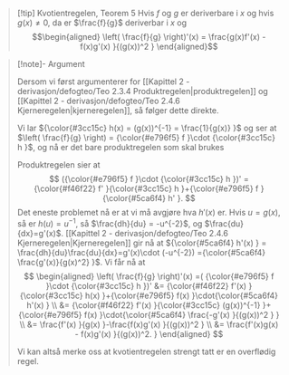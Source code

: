 > [!tip] Kvotientregelen, Teorem 5
> Hvis $f$ og $g$ er deriverbare i $x$ og hvis $g(x) \neq 0$, da er $\frac{f}{g}$ deriverbar i $x$ og
> $$\begin{aligned} \left( \frac{f}{g} \right)'(x) = \frac{g(x)f'(x) - f(x)g'(x) }{(g(x))^2 }   \end{aligned}$$ 	 


> [!note]- Argument 
> 
> Dersom vi først argumenterer for [[Kapittel 2 - derivasjon/defogteo/Teo 2.3.4 Produktregelen|produktregelen]] og [[Kapittel 2 - derivasjon/defogteo/Teo 2.4.6 Kjerneregelen|kjerneregelen]], så følger dette direkte.
> 
> Vi lar ${\color{#3cc15c} h(x) = (g(x))^{-1} = \frac{1}{g(x)} }$ og ser at $\left( \frac{f}{g} \right) = {\color{#e796f5} f }\cdot {\color{#3cc15c} h }$, og nå er det bare produktregelen som skal brukes
> 
>  Produktregelen sier at 
> $$
> ({\color{#e796f5} f }\cdot {\color{#3cc15c} h })' = {\color{#f46f22} f' }{\color{#3cc15c} h }+{\color{#e796f5} f }{\color{#5ca6f4} h' }.
> $$
> Det eneste problemet nå er at vi må avgjøre hva $h'(x)$ er. Hvis $u= g(x)$, så er $h(u) = u^{-1}$, så $\frac{dh}{du} = -u^{-2}$, og $\frac{du}{dx}=g'(x)$. [[Kapittel 2 - derivasjon/defogteo/Teo 2.4.6 Kjerneregelen|Kjerneregelen]] gir nå at ${\color{#5ca6f4} h'(x) } = \frac{dh}{du}\frac{du}{dx}=g'(x)\cdot (-u^{-2}) ={\color{#5ca6f4} \frac{g'(x)}{g(x)^2} }$. 
> Vi får nå at 
> $$
> \begin{aligned} \left( \frac{f}{g} \right)'(x) =( {\color{#e796f5} f }\cdot {\color{#3cc15c} h })'  &= {\color{#f46f22} f'(x) }{\color{#3cc15c} h(x) }+{\color{#e796f5} f(x) }\cdot{\color{#5ca6f4}  h'(x) }   \\ &= {\color{#f46f22} f'(x) }{\color{#3cc15c} (g(x))^{-1} }+{\color{#e796f5} f(x) }\cdot{\color{#5ca6f4}  \frac{-g'(x) }{(g(x))^2 } } \\ &= \frac{f'(x) }{g(x) }-\frac{f(x)g'(x) }{(g(x))^2 } \\ &= \frac{f'(x)g(x) - f(x)g'(x) }{(g(x))^2. }    \end{aligned}
> $$ 
> 
> Vi kan altså merke oss at kvotientregelen strengt tatt er en overflødig regel. 

